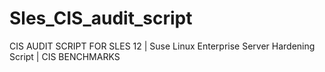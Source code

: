 # Sles_CIS_audit_script
CIS AUDIT SCRIPT FOR SLES 12 | 
Suse Linux Enterprise Server Hardening Script  |
CIS BENCHMARKS

